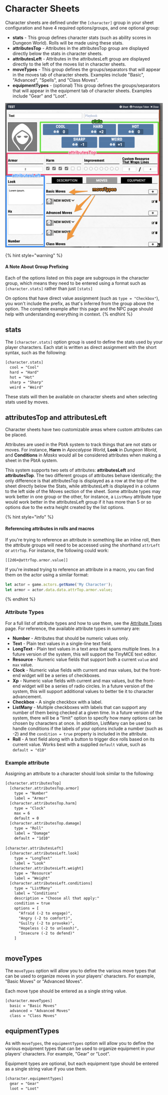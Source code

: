 # Character Sheets

Character sheets are defined under the `[character]` group in your sheet configuration and have 4 required options/groups, and one optional group:

* **stats** - This group defines character stats (such as ability scores in Dungeon World). Rolls will be made using these stats.
* **attributesTop** - Attributes in the attributesTop group are displayed directly below the stats in character sheets.&#x20;
* **attributesLeft** - Attributes in the attributesLeft group are displayed directly to the left of the moves list in character sheets.
* **moveTypes** - This group defines the groups/separators that will appear in the moves tab of character sheets. Examples include "Basic", "Advanced", "Spells", and "Class Moves".
* **equipmentTypes** - (optional) This group defines the groups/separators that will appear in the equipment tab of character sheets. Examples include "Gear" and "Loot".

![](<.gitbook/assets/image (6).png>)

{% hint style="warning" %}
#### A Note About Group Prefixing

Each of the options listed on this page are subgroups in the character group, which means they need to be entered using a format such as `[character.stats]` rather than just `[stats]`

On options that have direct value assignment (such as `type = "Checkbox"`), you won't include the prefix, as that's inferred from the group above the option. The complete example after this page and the NPC page should help with understanding everything in context.
{% endhint %}

## stats

The `[character.stats]` option group is used to define the stats used by your player characters. Each stat is written as direct assignment with the short syntax, such as the following:

```
[character.stats]
  cool = "Cool"
  hard = "Hard"
  hot = "Hot"
  sharp = "Sharp"
  weird = "Weird"
```

These stats will then be available on character sheets and when selecting stats used by moves.

## attributesTop and attributesLeft

Character sheets have two customizable areas where custom attributes can be placed.

Attributes are used in the PbtA system to track things that are not stats or moves. For instance, **Harm** in _Apocalypse World_, **Look** in _Dungeon World_, and **Conditions** in _Masks_ would all be considered attributes when making a sheet in the PbtA system.

This system supports two sets of attributes: **attributesLeft** and **attributesTop**. The two different groups of attributes behave identically; the only difference is that attributesTop is displayed as a row at the top of the sheet directly below the Stats, while attributesLeft is displayed in a column to the left side of the Moves section of the sheet. Some attribute types may work better in one group or the other, for instance, a `ListMany` attribute type would work better in the attributesLeft group if it has more than 5 or so options due to the extra height created by the list options.

{% hint style="info" %}
#### Referencing attributes in rolls and macros

If you're trying to reference an attribute in something like an inline roll, then the attribute groups will need to be accessed using the shorthand `attrLeft` or `attrTop`. For instance, the following could work:

```
[[2d6+@attrTop.armor.value]]
```

If you're instead trying to reference an attribute in a macro, you can find them on the actor using a similar format:

```javascript
let actor = game.actors.getName('My Character');
let armor = actor.data.data.attrTop.armor.value;
```
{% endhint %}

### Attribute Types

For a full list of attribute types and how to use them, see the [Attribute Types](configuration-reference-1/attribute-types.md) page. For reference, the available attribute types in summary are:

* **Number** - Attributes that should be numeric values only.
* **Text** - Plain text values in a single-line text field.
* **LongText** - Plain text values in a text area that spans multiple lines. In a future version of the system, this will support the TinyMCE text editor.
* **Resource** - Numeric value fields that support both a current `value` and `max` value.
* **Clock** - Numeric value fields with current and max values, but the front-end widget will be a series of checkboxes.
* **Xp** - Numeric value fields with current and max values, but the front-end widget will be a series of radio circles. In a future version of the system, this will support additional values to better tie it to character advancement.
* **Checkbox** - A single checkbox with a label.
* **ListMany** - Multiple checkboxes with labels that can support any number of them being checked at a given time. In a future version of the system, there will be a "limit" option to specify how many options can be chosen by characters at once. In addition, ListMany can be used to handle conditions if the labels of your options include a number (such as -2) and the `condition = true` property is included in the attribute.
* **Roll** - A text field along with a button to trigger dice rolls based on its current value. Works best with a supplied `default` value, such as `default = "d10"`

### Example attribute

Assigning an attribute to a character should look similar to the following:

```
[character.attributesTop]
  [character.attributesTop.armor]
    type = "Number"
    label = "Armor"
  [character.attributesTop.harm]
    type = "Clock"
    max = 6
    default = 0
  [character.attributesTop.damage]
    type = "Roll"
    label = "Damage"
    default = "1d10"

[character.attributesLeft]
  [character.attributesLeft.look]
    type = "LongText"
    label = "Look"
  [character.attributesLeft.weight]
    type = "Resource"
    label = "Weight"
  [character.attributesLeft.conditions]
    type = "ListMany"
    label = "Conditions"
    description = "Choose all that apply:"
    condition = true
    options = [
      "Afraid (-2 to engage)",
      "Angry (-2 to comfort)",
      "Guilty (-2 to provoke)",
      "Hopeless (-2 to unleash)",
      "Insecure (-2 to defend)"
    ]
      
```

## moveTypes

The `moveTypes` option will allow you to define the various move types that can be used to organize moves in your players' characters. For example, "Basic Moves" or "Advanced Moves".

Each move type should be entered as a single string value.

```
[character.moveTypes]
  basic = "Basic Moves"
  advanced = "Advanced Moves"
  class = "Class Moves"
```

## equipmentTypes

As with `moveTypes`, the `equipmentTypes` option will allow you to define the various equipment types that can be used to organize equipment in your players' characters. For example, "Gear" or "Loot".

Equipment types are optional, but each equipment type should be entered as a single string value if you use them.

```
[character.equipmentTypes]
  gear = "Gear"
  loot = "Loot"
```

